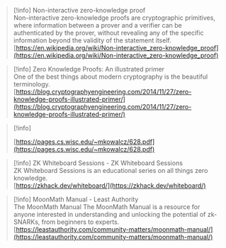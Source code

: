 > [!info] Non-interactive zero-knowledge proof  
> Non-interactive zero-knowledge proofs are cryptographic primitives, where information between a prover and a verifier can be authenticated by the prover, without revealing any of the specific information beyond the validity of the statement itself.  
> [https://en.wikipedia.org/wiki/Non-interactive_zero-knowledge_proof](https://en.wikipedia.org/wiki/Non-interactive_zero-knowledge_proof)  

> [!info] Zero Knowledge Proofs: An illustrated primer  
> One of the best things about modern cryptography is the beautiful terminology.  
> [https://blog.cryptographyengineering.com/2014/11/27/zero-knowledge-proofs-illustrated-primer/](https://blog.cryptographyengineering.com/2014/11/27/zero-knowledge-proofs-illustrated-primer/)  

> [!info]  
>  
> [https://pages.cs.wisc.edu/~mkowalcz/628.pdf](https://pages.cs.wisc.edu/~mkowalcz/628.pdf)  

> [!info] ZK Whiteboard Sessions - ZK Whiteboard Sessions  
> ZK Whiteboard Sessions is an educational series on all things zero knowledge.  
> [https://zkhack.dev/whiteboard/](https://zkhack.dev/whiteboard/)  

> [!info] MoonMath Manual - Least Authority  
> The MoonMath Manual The MoonMath Manual is a resource for anyone interested in understanding and unlocking the potential of zk-SNARKs, from beginners to experts.  
> [https://leastauthority.com/community-matters/moonmath-manual/](https://leastauthority.com/community-matters/moonmath-manual/)